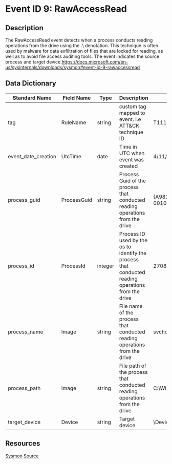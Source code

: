 # Event ID 9: RawAccessRead

## Description
The RawAccessRead event detects when a process conducts reading operations from the drive using the \.\ denotation. This technique is often used by malware for data exfiltration of files that are locked for reading, as well as to avoid file access auditing tools. The event indicates the source process and target device.https://docs.microsoft.com/en-us/sysinternals/downloads/sysmon#event-id-9-rawaccessread

## Data Dictionary
|Standard Name|Field Name|Type|Description|Sample Value|
|---|---|---|---|---|
|tag|RuleName|string|custom tag mapped to event. i.e ATT&CK technique ID|T1114|
|event_date_creation|UtcTime|date|Time in UTC when event was created|4/11/18 5:51|
|process_guid|ProcessGuid|string|Process Guid of the process that conducted reading operations from the drive|{A98268C1-959B-5ACD-0000-0010EFD50200}|
|process_id|ProcessId|integer|Process ID used by the os to identify the process that conducted reading operations from the drive|2708|
|process_name|Image|string|File name of the process that conducted reading operations from the drive|svchost.exe|
|process_path|Image|string|File path of the process that conducted reading operations from the drive|C:\Windows\System32\svchost.exe|
|target_device|Device|string|Target device|\Device\HarddiskVolume2|

## Resources
[Sysmon Source](https://docs.microsoft.com/en-us/sysinternals/downloads/sysmon#event-id-9-rawaccessread)
